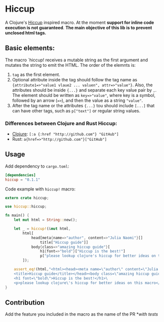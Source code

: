 # Hiccup

A Clojure's [Hiccup](https://github.com/weavejester/hiccup) inspired macro. At the moment **support for inline code execution is not guaranteed**.
**The main objective of this lib is to prevent unclosed html tags.**

## Basic elements: 

The macro `hiccup! receives a mutable string as the first argument and mutates the string to emit the HTML.
The order of the elemnts is: 
1. `tag` as the first element.
2. Optional attribute inside the tag should follow the tag name as `{attribute1=>"value1 vlaue2 ... valuen", attr=>"value"}`. Also, the attributes should be inside `{...}` and separate each key value pair by `,`.
The element should be written as `key=>"value"`, where key is a symbol, followed by an arrow (`=>`), and then the value as a string `"value"`.
3. After the tag name or the attributes `{...}` tou should include `[...]` that can have other tags, such as `p["text"]` or regular string values.

### Differences between Clojure and Rust Hiccup: 
* [Clojure](https://github.com/weavejester/hiccup/wiki/Syntax): `[:a {:href "http://github.com"} "GitHub"]`
* Rust: `a{href=>"http://github.com"}["GitHub"]`

## Usage

Add dependency to `cargo.toml`:
 
```toml
[dependencies]
hiccup = "0.1.1"
```

Code example with `hiccup!` macro:

```rust
extern crate hiccup;

use hiccup::hiccup;

fn main() {
    let mut html = String::new();

    let _ = hiccup!(&mut html,
        html[
            head[meta{name=>"author", content=>"Julia Naomi"}[]
                title["Hiccup guide"]]
            body{class=>"amazing hiccup guide"}[
                h1{font=>"bold"}["Hiccup is the best!"]
                p["please lookup clojure's hiccup for better ideas on this macro"]]
        ]);

    assert_eq!(html,"<html><head><meta name=\"author\" content=\"Julia Naomi\"></meta>\
    <title>Hiccup guide</title></head><body class=\"amazing hiccup guide\">\
    <h1 font=\"bold\">Hiccup is the best!</h1>\
    <p>please lookup clojure\'s hiccup for better ideas on this macro</p></body></html>");
}
```

## Contribution
Add the feature you included in the macro as the name of the PR **with tests*